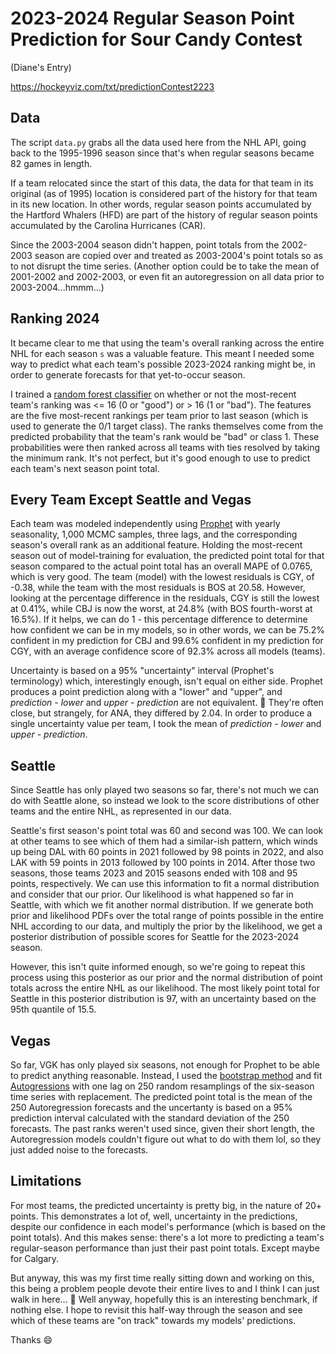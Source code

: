 # 2023-2024 Regular Season Point Prediction for Sour Candy Contest

(Diane's Entry)

https://hockeyviz.com/txt/predictionContest2223

## Data

The script `data.py` grabs all the data used here from the NHL API, going back to the 1995-1996 season since that's when regular seasons became 82 games in length.

If a team relocated since the start of this data, the data for that team in its original (as of 1995) location is considered part of the history for that team in its new location.  In other words, regular season points accumulated by the Hartford Whalers (HFD) are part of the history of regular season points accumulated by the Carolina Hurricanes (CAR).

Since the 2003-2004 season didn't happen, point totals from the 2002-2003 season are copied over and treated as 2003-2004's point totals so as to not disrupt the time series.  (Another option could be to take the mean of 2001-2002 and 2002-2003, or even fit an autoregression on all data prior to 2003-2004...hmmm...)

## Ranking 2024

It became clear to me that using the team's overall ranking across the entire NHL for each season `s` was a valuable feature.  This meant I needed some way to predict what each team's possible 2023-2024 ranking might be, in order to generate forecasts for that yet-to-occur season.

I trained a [random forest classifier](https://scikit-learn.org/stable/modules/generated/sklearn.ensemble.RandomForestClassifier.html) on whether or not the most-recent team's ranking was <= 16 (0 or "good") or > 16 (1 or "bad").  The features are the five most-recent rankings per team prior to last season (which is used to generate the 0/1 target class).  The ranks themselves come from the predicted probability that the team's rank would be "bad" or class 1.  These probabilities were then ranked across all teams with ties resolved by taking the minimum rank.  It's not perfect, but it's good enough to use to predict each team's next season point total.

## Every Team Except Seattle and Vegas

Each team was modeled independently using [Prophet](https://facebook.github.io/prophet/) with yearly seasonality, 1,000 MCMC samples, three lags, and the corresponding season's overall rank as an additional feature.  Holding the most-recent season out of model-training for evaluation, the predicted point total for that season compared to the actual point total has an overall MAPE of 0.0765, which is very good.  The team (model) with the lowest residuals is CGY, of -0.38, while the team with the most residuals is BOS at 20.58.  However, looking at the percentage difference in the residuals, CGY is still the lowest at 0.41%, while CBJ is now the worst, at 24.8% (with BOS fourth-worst at 16.5%).  If it helps, we can do 1 - this percentage difference to determine how confident we can be in my models, so in other words, we can be 75.2% confident in my prediction for CBJ and 99.6% confident in my prediction for CGY, with an average confidence score of 92.3% across all models (teams).

Uncertainty is based on a 95% "uncertainty" interval (Prophet's terminology) which, interestingly enough, isn't equal on either side.  Prophet produces a point prediction along with a "lower" and "upper", and _prediction - lower_ and _upper - prediction_ are not equivalent. :thinking:  They're often close, but strangely, for ANA, they differed by 2.04.  In order to produce a single uncertainty value per team, I took the mean of _prediction - lower_ and _upper - prediction_.

## Seattle

Since Seattle has only played two seasons so far, there's not much we can do with Seattle alone, so instead we look to the score distributions of other teams and the entire NHL, as represented in our data.

Seattle's first season's point total was 60 and second was 100.  We can look at other teams to see which of them had a similar-ish pattern, which winds up being DAL with 60 points in 2021 followed by 98 points in 2022, and also LAK with 59 points in 2013 followed by 100 points in 2014.  After those two seasons, those teams 2023 and 2015 seasons ended with 108 and 95 points, respectively.  We can use this information to fit a normal distribution and consider that our prior.  Our likelihood is what happened so far in Seattle, with which we fit another normal distribution.  If we generate both prior and likelihood PDFs over the total range of points possible in the entire NHL according to our data, and multiply the prior by the likelihood, we get a posterior distribution of possible scores for Seattle for the 2023-2024 season.

However, this isn't quite informed enough, so we're going to repeat this process using this posterior as our prior and the normal distribution of point totals across the entire NHL as our likelihood.  The most likely point total for Seattle in this posterior distribution is 97, with an uncertainty based on the 95th quantile of 15.5.

## Vegas

So far, VGK has only played six seasons, not enough for Prophet to be able to predict anything reasonable.  Instead, I used the [bootstrap method](https://machinelearningmastery.com/a-gentle-introduction-to-the-bootstrap-method/) and fit [Autogressions](https://www.statsmodels.org/stable/generated/statsmodels.tsa.ar_model.AutoReg.html) with one lag on 250 random resamplings of the six-season time series with replacement.  The predicted point total is the mean of the 250 Autoregression forecasts and the uncertanty is based on a 95% prediction interval calculated with the standard deviation of the 250 forecasts.  The past ranks weren't used since, given their short length, the Autoregression models couldn't figure out what to do with them lol, so they just added noise to the forecasts.

## Limitations

For most teams, the predicted uncertainty is pretty big, in the nature of 20+ points.  This demonstrates a lot of, well, uncertainty in the predictions, despite our confidence in each model's performance (which is based on the point totals).  And this makes sense: there's a lot more to predicting a team's regular-season performance than just their past point totals.  Except maybe for Calgary.

But anyway, this was my first time really sitting down and working on this, this being a problem people devote their entire lives to and I think I can just walk in here... :zany_face:  Well anyway, hopefully this is an interesting benchmark, if nothing else.  I hope to revisit this half-way through the season and see which of these teams are "on track" towards my models' predictions.

Thanks :smile: